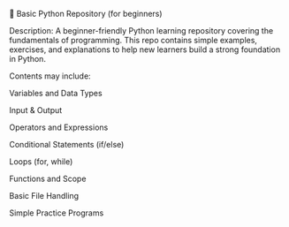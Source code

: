 🐍 Basic Python Repository (for beginners)

Description:
A beginner-friendly Python learning repository covering the fundamentals of programming. This repo contains simple examples, exercises, and explanations to help new learners build a strong foundation in Python.

Contents may include:

Variables and Data Types

Input & Output

Operators and Expressions

Conditional Statements (if/else)

Loops (for, while)

Functions and Scope

Basic File Handling

Simple Practice Programs
